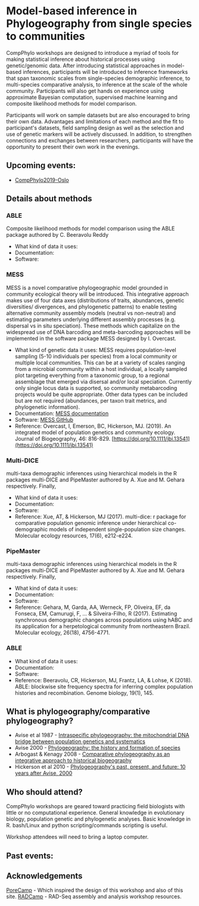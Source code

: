 # Model-based inference in Phylogeography from single species to communities

CompPhylo workshops are designed to introduce a myriad of tools for making 
statistical inference about historical processes using genetic/genomic data. 
After introducing statistical approaches in model-based inferences, participants
will be introduced to inference frameworks that span taxonomic scales from 
single-species demographic inference, to multi-species comparative analysis, to
inference at the scale of the whole community. Participants will also get hands
on experience using approximate Bayesian computation, supervised machine 
learning and composite likelihood methods for model comparison.

Participants will work on sample datasets but are also encouraged to bring their 
own data. Advantages and limitations of each method and the fit to participant's 
datasets, field sampling design as well as the selection and use of genetic 
markers will be actively discussed. In addition, to strengthen connections and 
exchanges between researchers, participants will have the opportunity to present 
their own work in the evenings.

## Upcoming events:
* [CompPhylo2019-Oslo](Oslo2019/index.md)

## Details about methods

### ABLE
Composite likelihood methods for model comparison using the ABLE package authored by C. Beeravolu Reddy

* What kind of data it uses:
* Documentation:
* Software: 
 
### MESS
MESS is a novel comparative phylogeographic model grounded in community 
ecological theory will be introduced. This integrative approach makes use of 
four data axes (distributions of traits, abundances, genetic diversities/
divergences, and phylogenetic patterns) to enable testing alternative community 
assembly models (neutral vs non-neutral) and estimating parameters underlying 
different assembly processes (e.g. dispersal vs in situ speciation). These 
methods which capitalize on the widespread use of DNA barcoding and 
meta-barcoding approaches will be implemented in the software package MESS 
designed by I. Overcast.

* What kind of genetic data it uses: MESS requires population-level sampling (5-10
individuals per species) from a local community or multiple local communities.
This can be at a variety of scales ranging from a microbial community within a host 
individual, a locally sampled plot targeting everything from a taxonomic group, to a 
regional assemblage that emerged via disersal and/or local speciation. Currently only 
single locus data is supported, so community metabarcoding projects would be quite 
appropriate. Other data types can be included but are not required (abundances, per taxon 
trait metrics, and phylogenetic information).   
* Documentation: [MESS documentation](https://pymess.readthedocs.io/en/latest/)
* Software: [MESS GitHub](https://github.com/messDiv/MESS)
* Reference: Overcast, I, Emerson, BC, Hickerson, MJ. (2019). An integrated model of population genetics and community ecology. Journal of Biogeography, 46: 816-829. [https://doi.org/10.1111/jbi.13541](https://doi.org/10.1111/jbi.13541)

### Multi-DICE
multi-taxa demographic inferences using hierarchical models in the R packages 
multi-DICE and PipeMaster authored by A. Xue and M. Gehara respectively. Finally, 

* What kind of data it uses:
* Documentation:
* Software:
* Reference: Xue, AT, & Hickerson, MJ (2017). multi-dice: r package for comparative population genomic inference under hierarchical co-demographic models of independent single-population size changes. Molecular ecology resources, 17(6), e212-e224.


### PipeMaster
multi-taxa demographic inferences using hierarchical models in the R packages 
multi-DICE and PipeMaster authored by A. Xue and M. Gehara respectively. Finally, 

* What kind of data it uses:
* Documentation:
* Software:
* Reference: Gehara, M, Garda, AA, Werneck, FP, Oliveira, EF, da Fonseca, EM, Camurugi, F, ... & Silveira-Filho, R (2017). Estimating synchronous demographic changes across populations using hABC and its application for a herpetological community from northeastern Brazil. Molecular ecology, 26(18), 4756-4771.

### ABLE

* What kind of data it uses:
* Documentation:
* Software:
* Reference: Beeravolu, CR, Hickerson, MJ, Frantz, LA, & Lohse, K (2018). ABLE: blockwise site frequency spectra for inferring complex population histories and recombination. Genome biology, 19(1), 145.


## What is phylogeography/comparative phylogeography?

* Avise et al 1987 - [Intraspecific phylogeography: the mitochondrial DNA bridge between population genetics and systematics](https://www.annualreviews.org/doi/abs/10.1146/annurev.es.18.110187.002421?casa_token=SX6e0jhz_4AAAAAA%3AUL0JkNNGtYflMzIK3Ms599rVgKaSP5pZtJzN_b_4jPcWKYN7IYiBujLi4PdVlqVnNuxcWBxXfNI&journalCode=ecolsys.1)
* Avise 2000 - [Phylogeography: the history and formation of species](https://books.google.com/books?hl=en&lr=&id=lA7YWH4M8FUC&oi=fnd&pg=PA1&dq=phylogeography+avise+2000&ots=LxuM-7oQbK&sig=tb1___1H_c2cc-VEMRQvUHP0keM#v=onepage&q=phylogeography%20avise%202000&f=false)
* Arbogast & Kenagy 2008 - [Comparative phylogeography as an integrative approach to historical biogeography](https://onlinelibrary.wiley.com/doi/full/10.1046/j.1365-2699.2001.00594.x)
* Hickerson et al 2010 - [Phylogeography's past, present, and future: 10 years after Avise, 2000](https://www.sciencedirect.com/science/article/pii/S105579030900373X)

## Who should attend?
CompPhylo workshops are geared toward practicing field biologists with little
or no computational experience. General knowledge in evolutionary biology, 
population genetic and phylogenetic analyses. Basic knowledge in R. bash/Linux 
and python scripting/commands scripting is useful.

Workshop attendees will need to bring a laptop computer.

## Past events:



## Acknowledgements

[PoreCamp](https://porecamp.github.io/) - Which inspired the design of this workshop and also of this site.
[RADCamp](https://radcamp.github.io/) - RAD-Seq assembly and analysis workshop resources.
